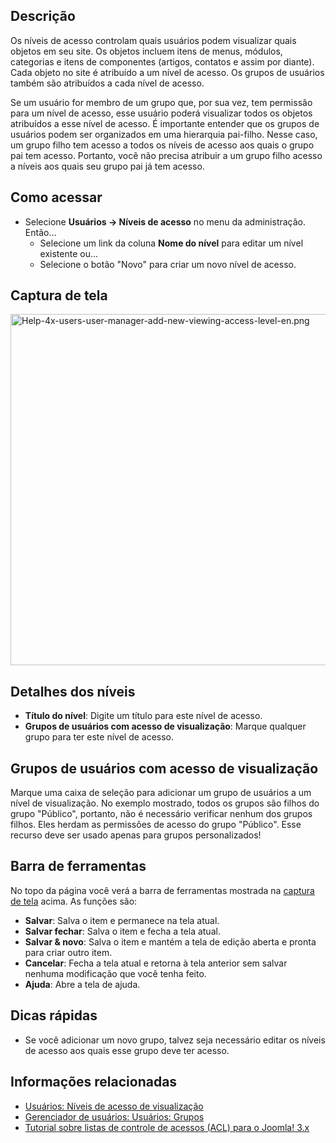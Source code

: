<!-- Filename: Help4.x:Users:_Edit_Viewing_Access_Level / Display title: Usuários: Editar níveis de acesso de visualização -->

## Descrição

Os níveis de acesso controlam quais usuários podem visualizar quais
objetos em seu site. Os objetos incluem itens de menus, módulos,
categorias e itens de componentes (artigos, contatos e assim por
diante). Cada objeto no site é atribuído a um nível de acesso. Os grupos
de usuários também são atribuídos a cada nível de acesso.

Se um usuário for membro de um grupo que, por sua vez, tem permissão
para um nível de acesso, esse usuário poderá visualizar todos os objetos
atribuídos a esse nível de acesso. É importante entender que os grupos
de usuários podem ser organizados em uma hierarquia pai-filho. Nesse
caso, um grupo filho tem acesso a todos os níveis de acesso aos quais o
grupo pai tem acesso. Portanto, você não precisa atribuir a um grupo
filho acesso a níveis aos quais seu grupo pai já tem acesso.

## Como acessar

- Selecione **Usuários → Níveis de acesso** no menu da
  administração. Então...
  - Selecione um link da coluna **Nome do nível** para editar um nível
    existente ou...
  - Selecione o botão "Novo" para criar um novo nível de acesso.

## Captura de tela

<img
src="https://docs.joomla.org/images/b/b8/Help-4x-users-user-manager-add-new-viewing-access-level-en.png"
decoding="async" data-file-width="600" data-file-height="562"
width="600" height="562"
alt="Help-4x-users-user-manager-add-new-viewing-access-level-en.png" />

## Detalhes dos níveis

- **Título do nível**: Digite um título para este nível de acesso.
- **Grupos de usuários com acesso de visualização**: Marque qualquer
  grupo para ter este nível de acesso.

## Grupos de usuários com acesso de visualização

Marque uma caixa de seleção para adicionar um grupo de usuários a um
nível de visualização. No exemplo mostrado, todos os grupos são filhos
do grupo "Público", portanto, não é necessário verificar nenhum dos
grupos filhos. Eles herdam as permissões de acesso do grupo "Público".
Esse recurso deve ser usado apenas para grupos personalizados!

## Barra de ferramentas

No topo da página você verá a barra de ferramentas mostrada na <a
href="https://docs.joomla.org/index.php?title=Pt-br&amp;action=edit&amp;redlink=1"
class="new" title="Pt-br (page does not exist)">captura de tela</a>
acima. As funções são:

- **Salvar**: Salva o item e permanece na tela atual.
- **Salvar fechar**: Salva o item e fecha a tela atual.
- **Salvar & novo**: Salva o item e mantém a tela de edição aberta e
  pronta para criar outro item.
- **Cancelar**: Fecha a tela atual e retorna à tela anterior sem salvar
  nenhuma modificação que você tenha feito.
- **Ajuda**: Abre a tela de ajuda.

## Dicas rápidas

- Se você adicionar um novo grupo, talvez seja necessário editar os
  níveis de acesso aos quais esse grupo deve ter acesso.

## Informações relacionadas

- [Usuários: Níveis de acesso de
  visualização](https://docs.joomla.org/Help4.x:Users:_Viewing_Access_Levels/pt-br "Help4.x:Users: Viewing Access Levels/pt-br")
- [Gerenciador de usuários: Usuários:
  Grupos](https://docs.joomla.org/Help4.x:Users:_Groups/pt-br "Help4.x:Users: Groups/pt-br")
- [Tutorial sobre listas de controle de acessos (ACL) para o Joomla!
  3.x](https://docs.joomla.org/J3.x:Access_Control_List_Tutorial/pt-br "J3.x:Access Control List Tutorial/pt-br")
